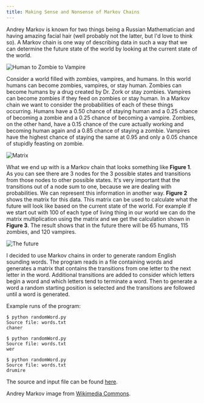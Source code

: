 ```yaml
---
title: Making Sense and Nonsense of Markov Chains
---
```


Andrey Markov is known for two things being a Russian Mathematician and having amazing facial hair (well probably not the latter, but I'd love to think so). A Markov chain is one way of describing data in such a way that we can determine the future state of the world by looking at the current state of the world. 


![Human to Zombie to Vampire](mc_figure1.png)

Consider a world filled with zombies, vampires, and humans. In this world humans can become zombies, vampires, or stay human. Zombies can become humans by a drug created by Dr. Zork or stay zombies. Vampires can become zombies if they feed on zombies or stay human. In a Markov chain we want to consider the probabilities of each of these things occurring. Humans have a 0.50 chance of staying human and a 0.25 chance of becoming a zombie and a 0.25 chance of becoming a vampire. Zombies, on the other hand, have a 0.15 chance of the cure actually working and becoming human again and a 0.85 chance of staying a zombie. Vampires have the highest chance of staying the same at 0.95 and only a 0.05 chance of stupidly feasting on zombie. 


![Matrix](mc_figure2.png)

What we end up with is a Markov chain that looks something like **Figure 1**. As you can see there are 3 nodes for the 3 possible states and transitions from those nodes to other possible states. It's very important that the transitions out of a node sum to one, because we are dealing with probabilities. We can represent this information in another way. **Figure 2** shows the matrix for this data. This matrix can be used to calculate what the future will look like based on the current state of the world. For example if we start out with 100 of each type of living thing in our world we can do the matrix multiplication using the matrix and we get the calculation shown in **Figure 3**. The result shows that in the future there will be 65 humans, 115 zombies, and 120 vampires. 

![The future](mc_figure3.png)

I decided to use Markov chains in order to generate random English sounding words. The program reads in a file containing words and generates a matrix that contains the transitions from one letter to the next letter in the word. Additional transitions are added to consider which letters begin a word and which letters tend to terminate a word. Then to generate a word a random starting position is selected and the transitions are followed until a word is generated.

Example runs of the program:

```
$ python randomWord.py 
Source file: words.txt 
chaner

$ python randomWord.py 
Source file: words.txt 
wer

$ python randomWord.py 
Source file: words.txt 
drumire 
```

The source and input file can be found [here](https://gist.github.com/3928224). 


Andrey Markov image from [Wikimedia Commons](http://en.wikipedia.org/wiki/File:AAMarkov.jpg).